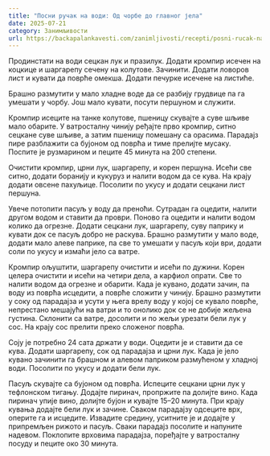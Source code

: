 ```yaml
---
title: "Посни ручак на води: Од чорбе до главног јела"
date: 2025-07-21
category: Занимљивости
url: https://backapalankavesti.com/zanimljivosti/recepti/posni-rucak-na-vodi-od-corbe-do-glavnog-jela3/
---
```


Продинстати на води сецкан лук и празилук. Додати кромпир исечен на коцкице и шаргарепу сечену на колутове. Зачинити. Додати ловоров лист и кувати да поврће омекша. Додати печурке исечене на листиће.

Брашно размутити у мало хладне воде да се разбију грудвице па га умешати у чорбу.
Још мало кувати, посути першуном и служити.

Кромпир исеците на танке колутове, пшеницу скувајте а суве шљиве мало обарите. У ватросталну чинију ређајте прво кромпир, ситно сецкане суве шљиве, а затим пшеницу помешану са орасима. Парадајз пире разблажити са бујоном од поврћа и тиме прелијте мусаку. Поспите је рузмарином и пеците 45 минута на 200 степени.

Очистити кромпир, црни лук, шаргарепу, и корен першуна. Исећи све ситно, додати боранију и кукуруз и налити водом да се кува. На крају додати овсене пахуљице. Посолити по укусу и додати сецкани лист першуна.

Увече потопити пасуљ у воду да преноћи. Сутрадан га оцедити, налити другом водом и ставити да проври. Поново га оцедити и налити водом колико да огрезне. Додати сецкани лук, шаргарепу, суву паприку и кувати док се пасуљ добро не раскува. Брашно размутити у мало воде, додати мало алеве паприке, па све то умешати у пасуљ који ври, додати соли по укусу и измаћи јело са ватре.

Кромпир ољуштити, шаргарепу очистити и исећи по дужини. Корен целера очистити и исећи на четири дела, а карфиол опрати. Све то налити водом да огрезне и обарити. Када је кувано, додати зачин, па воду из поврћа исцедити, а поврће сложити у чинију. Брашно размутити у соку од парадајза и усути у њега врелу воду у којој се кувало поврће, непрестано мешајући на ватри и то онолико док се не добије жељена густина. Склонити са ватре, досолити и по жељи урезати бели лук у сос. На крају сос прелити преко сложеног поврћа.

Соју је потребно 24 сата држати у води. Оцедити је и ставити да се кува. Додати шаргарепу, сок од парадајза и црни лук. Када је јело кувано зачинити га брашном и алевом паприком размућеном у хладној води. Посолити по укусу и додати бели лук.

Пасуљ скувајте са бујоном од поврћа. Испеците сецкани црни лук у тефлонском тигању. Додајте пиринач, пропржите па долијте вино. Када пиринач упије вино, долијте бујон и кувајте 15–20 минута. При крају кувања додајте бели лук и зачине. Сваком парадајзу одсеците врх, оперите га и исцедите. Извадите средину, уситните је и додајте у припремљен рижото и пасуљ. Сваки парадајз посолите и напуните надевом. Поклопите врховима парадајза, поређајте у ватросталну посуду и пеците око 30 минута.
